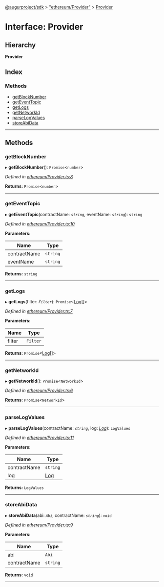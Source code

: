 [@augurproject/sdk](../README.md) > ["ethereum/Provider"](../modules/_ethereum_provider_.md) > [Provider](../interfaces/_ethereum_provider_.provider.md)

# Interface: Provider

## Hierarchy

**Provider**

## Index

### Methods

* [getBlockNumber](_ethereum_provider_.provider.md#getblocknumber)
* [getEventTopic](_ethereum_provider_.provider.md#geteventtopic)
* [getLogs](_ethereum_provider_.provider.md#getlogs)
* [getNetworkId](_ethereum_provider_.provider.md#getnetworkid)
* [parseLogValues](_ethereum_provider_.provider.md#parselogvalues)
* [storeAbiData](_ethereum_provider_.provider.md#storeabidata)

---

## Methods

<a id="getblocknumber"></a>

###  getBlockNumber

▸ **getBlockNumber**(): `Promise`<`number`>

*Defined in [ethereum/Provider.ts:8](https://github.com/AugurProject/augur/blob/1991ef64ef/packages/augur-sdk/src/ethereum/Provider.ts#L8)*

**Returns:** `Promise`<`number`>

___
<a id="geteventtopic"></a>

###  getEventTopic

▸ **getEventTopic**(contractName: *`string`*, eventName: *`string`*): `string`

*Defined in [ethereum/Provider.ts:10](https://github.com/AugurProject/augur/blob/1991ef64ef/packages/augur-sdk/src/ethereum/Provider.ts#L10)*

**Parameters:**

| Name | Type |
| ------ | ------ |
| contractName | `string` |
| eventName | `string` |

**Returns:** `string`

___
<a id="getlogs"></a>

###  getLogs

▸ **getLogs**(filter: *`Filter`*): `Promise`<[Log](_state_logs_types_.log.md)[]>

*Defined in [ethereum/Provider.ts:7](https://github.com/AugurProject/augur/blob/1991ef64ef/packages/augur-sdk/src/ethereum/Provider.ts#L7)*

**Parameters:**

| Name | Type |
| ------ | ------ |
| filter | `Filter` |

**Returns:** `Promise`<[Log](_state_logs_types_.log.md)[]>

___
<a id="getnetworkid"></a>

###  getNetworkId

▸ **getNetworkId**(): `Promise`<`NetworkId`>

*Defined in [ethereum/Provider.ts:6](https://github.com/AugurProject/augur/blob/1991ef64ef/packages/augur-sdk/src/ethereum/Provider.ts#L6)*

**Returns:** `Promise`<`NetworkId`>

___
<a id="parselogvalues"></a>

###  parseLogValues

▸ **parseLogValues**(contractName: *`string`*, log: *[Log](_state_logs_types_.log.md)*): `LogValues`

*Defined in [ethereum/Provider.ts:11](https://github.com/AugurProject/augur/blob/1991ef64ef/packages/augur-sdk/src/ethereum/Provider.ts#L11)*

**Parameters:**

| Name | Type |
| ------ | ------ |
| contractName | `string` |
| log | [Log](_state_logs_types_.log.md) |

**Returns:** `LogValues`

___
<a id="storeabidata"></a>

###  storeAbiData

▸ **storeAbiData**(abi: *`Abi`*, contractName: *`string`*): `void`

*Defined in [ethereum/Provider.ts:9](https://github.com/AugurProject/augur/blob/1991ef64ef/packages/augur-sdk/src/ethereum/Provider.ts#L9)*

**Parameters:**

| Name | Type |
| ------ | ------ |
| abi | `Abi` |
| contractName | `string` |

**Returns:** `void`

___

